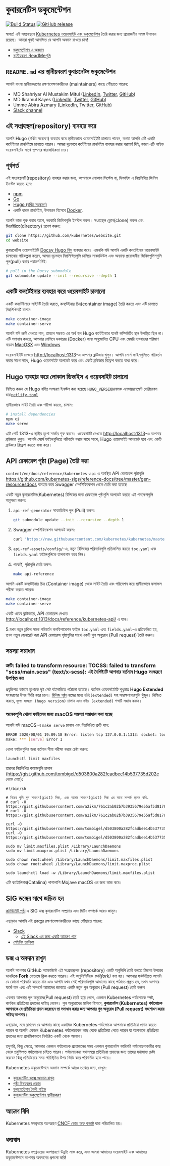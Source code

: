 # কুবারনেটিস ডকুমেন্টেশন

[![Build Status](https://api.travis-ci.org/kubernetes/website.svg?branch=master)](https://travis-ci.org/kubernetes/website)
[![GitHub release](https://img.shields.io/github/release/kubernetes/website.svg)](https://github.com/kubernetes/website/releases/latest)

স্বাগত! এই সংগ্রহস্থলে [Kubernetes ওয়েবসাইট এবং ডকুমেন্টেশন](https://kubernetes.io/) তৈরি করার জন্য প্রয়োজনীয় সমস্ত উপাদান রয়েছে। আমরা খুবই আনন্দিত যে আপনি অবদান রাখতে চান!


- [ডকুমেন্টেশন এ অবদান](#contributing-to-the-docs)
- [স্থানীয়করণ ReadMeগুলি](#localization-readmemds)

## `README.md` এর স্থানীয়করণ কুবারনেটস ডকুমেন্টেশন
আপনি বাংলা স্থানীয়করণের রক্ষণাবেক্ষণকারীদের (maintainers) কাছে পৌঁছাতে পারেন:
* MD Shahriyar Al Mustakim Mitul ([LinkedIn](https://www.linkedin.com/in/md-shahriyar-al-mustakim-mitul-9084b31a0/), [Twitter](https://twitter.com/ShahriyarMitul), [GitHub](https://github.com/mitul3737))
* MD Ikramul Kayes ([LinkedIn](https://www.linkedin.com/in/md-ikramul-kayes-753674214/), [Twitter](https://twitter.com/IkramulKayes), [GitHub](https://github.com/ikramulkayes))
* Umme Abira Azmary ([LinkedIn](https://www.linkedin.com/in/umme-abira-azmary-68404a1bb/), [Twitter](https://twitter.com/AbiraAzmary), [GitHub](https://github.com/Mouly22))
* [Slack channel](https://kubernetes.slack.com/messages/kubernetes-docs-bn)



## এই সংগ্রহস্থল(repository) ব্যবহার করে


আপনি Hugo (বর্ধিত সংস্করণ) ব্যবহার করে স্থানীয়ভাবে ওয়েবসাইটটি চালাতে পারেন, অথবা আপনি এটি একটি কন্টেইনার রানটাইমে চালাতে পারেন। আমরা দৃঢ়ভাবে কন্টেইনার রানটাইম ব্যবহার করার পরামর্শ দিই, কারণ এটি লাইভ ওয়েবসাইটের সাথে স্থাপনার ধারাবাহিকতা দেয়।

## পূর্বশর্ত

এই সংগ্রহস্থলটি(repository) ব্যবহার করার জন্য, আপনাকে লোকাল সিস্টেম বা, ডিভাইস এ নিম্নলিখিত জিনিস ইনস্টল করতে হবে:

- [npm](https://www.npmjs.com/)
- [Go](https://golang.org/)
- [Hugo (বর্ধিত সংস্করণ)](https://gohugo.io/)
- একটি ধারক রানটাইম, উদাহরন হিসেবে [Docker](https://www.docker.com/).

আপনি কাজ শুরু করার আগে, দরকারি জিনিশগুলি ইনস্টল করুন। সংগ্রহস্থল ক্লোন(clone) করুন এবং ডিরেক্টরিতে(directory) প্রবেশ করুন:
```bash
git clone https://github.com/kubernetes/website.git
cd website
```

কুবারনেটিস ওয়েবসাইটটি [Docsy Hugo থিম](https://github.com/google/docsy#readme) ব্যবহার করে। এমনকি যদি আপনি একটি কনটেইনার ওয়েবসাইট চালানোর পরিকল্পনা করেন, আমরা দৃঢ়ভাবে নিম্নলিখিতগুলি চালিয়ে সাবমডিউল এবং অন্যান্য প্রয়োজনীয় জিনিসগুলিশগুলি  পুল(pull) করার পরামর্শ দিই:


```bash
# pull in the Docsy submodule
git submodule update --init --recursive --depth 1
```

## একটি কনটেইনার ব্যবহার করে ওয়েবসাইট চালানো

একটি  কনটেইনারে  সাইটটি তৈরি করতে, কনটেইনার চিত্র(container image) তৈরি করতে এবং এটি চালাতে নিম্নলিখিতটি চালান:

```bash
make container-image
make container-serve
```

আপনি যদি ত্রুটি দেখতে পান, তাহলে সম্ভবত এর অর্থ হল Hugo কন্টেইনারে যথেষ্ট কম্পিউটিং স্থান উপস্থিত ছিল না। এটি সমাধান করতে, আপনার মেশিনে ডকারের (Docker) জন্য অনুমোদিত CPU এবং মেমরি ব্যবহারের পরিমাণ বাড়ান [MacOSX](https://docs.docker.com/docker-for-mac/#resources) এবং [Windows](https://docs.docker.com/docker-for-windows/#resources)

ওয়েবসাইটটি দেখতে <http://localhost:1313>-এ আপনার ব্রাউজার খুলুন। আপনি সোর্স ফাইলগুলিতে পরিবর্তন করার সাথে সাথে, Hugo ওয়েবসাইট আপডেট করে এবং একটি ব্রাউজার রিফ্রেশ করতে বাধ্য করে।

## Hugo ব্যবহার করে লোকাল ডিভাইস এ ওয়েবসাইট চালানো

নিশ্চিত করুন যে Hugo বর্ধিত সংস্করণ ইনস্টল করা হয়েছে `HUGO_VERSION`নামক এনভায়রনমেন্ট ভেরিয়েবল দ্বারা[`netlify.toml`](netlify.toml#L10)

স্থানীয়ভাবে সাইট তৈরি এবং পরীক্ষা করতে, চালান:

```bash
# install dependencies
npm ci
make serve
```

এটি পোর্ট 1313-এ স্থানীয় হুগো সার্ভার শুরু করবে। ওয়েবসাইট দেখতে <http://localhost:1313>-এ আপনার ব্রাউজার খুলুন। আপনি সোর্স ফাইলগুলিতে পরিবর্তন করার সাথে সাথে, Hugo ওয়েবসাইট আপডেট হবে এবং একটি ব্রাউজার রিফ্রেশ করতে বাধ্য করে।


## API রেফারেন্স পৃষ্ঠা (Page) তৈরি করা


`content/en/docs/reference/kubernetes-api` এ অবস্থিত API রেফারেন্স পৃষ্ঠাগুলি <https://github.com/kubernetes-sigs/reference-docs/tree/master/gen-resourcesdocs> ব্যবহার করে Swagger স্পেসিফিকেশন থেকে তৈরি করা হয়েছে

একটি নতুন কুবারনেটিস(Kubernetes) রিলিজের জন্য রেফারেন্স পৃষ্ঠাগুলি আপডেট করতে এই পদক্ষেপগুলি অনুসরণ করুন:

1. `api-ref-generator` সাবমডিউল পুল (Pull) করুন:

   ```bash
   git submodule update --init --recursive --depth 1
   ```

2. Swagger স্পেসিফিকেশন আপডেট করুন:

   ```bash
   curl 'https://raw.githubusercontent.com/kubernetes/kubernetes/master/api/openapi-spec/swagger.json' > api-ref-assets/api/swagger.json
   ```

3. `api-ref-assets/config/`-এ, নতুন রিলিজের পরিবর্তনগুলি প্রতিফলিত করতে `toc.yaml` এবং `fields.yaml` ফাইলগুলিকে  হালনাগাদ  করে নিন।


4. পরবর্তী, পৃষ্ঠাগুলি তৈরি করুন:

   ```bash
   make api-reference
   ```

  আপনি একটি কনটেইনার চিত্র (Container image) থেকে সাইট তৈরি এবং পরিবেশন করে স্থানীয়ভাবে ফলাফল পরীক্ষা করতে পারেন:

   ```bash
   make container-image
   make container-serve
   ```

   একটি ওয়েব ব্রাউজারে, API রেফারেন্স দেখতে <http://localhost:1313/docs/reference/kubernetes-api/> এ যান।

5.যখন নতুন চুক্তির সমস্ত পরিবর্তন কনফিগারেশন ফাইল `toc.yaml` এবং `fields.yaml`-এ প্রতিফলিত হয়, তখন নতুন জেনারেট করা API রেফারেন্স পৃষ্ঠাগুলির সাথে একটি পুল অনুরোধ (Pull request) তৈরি করুন।


## সমস্যা সমাধান

### ত্রুটি: failed to transform resource: TOCSS: failed to transform "scss/main.scss" (text/x-scss): এই বৈশিষ্ট্যটি আপনার বর্তমান Hugo সংস্করণে উপস্থিত নয়৷


প্রযুক্তিগত কারণে হুগোকে দুই সেট বাইনারিতে পাঠানো হয়েছে। বর্তমান ওয়েবসাইটটি শুধুমাত্র **Hugo Extended** সংস্করণের উপর ভিত্তি করে চলে। [রিলিজ পৃষ্ঠা](https://github.com/gohugoio/hugo/releases) নামের মধ্যে `বর্ধিত(extended)` সহ সংরক্ষণাগারগুলি খুঁজুন। নিশ্চিত করতে, `হুগো সংস্করণ (hugo version)` চালান এবং `বর্ধিত (extended)` শব্দটি সন্ধান করুন।


### অনেকগুলি খোলা ফাইলের জন্য macOS সমস্যা সমাধান করা হচ্ছে

আপনি যদি macOS-এ `make serve` চালান এবং নিম্নলিখিত ত্রুটি পান:

```bash
ERROR 2020/08/01 19:09:18 Error: listen tcp 127.0.0.1:1313: socket: too many open files
make: *** [serve] Error 1
```

খোলা ফাইলগুলির জন্য বর্তমান সীমা পরীক্ষা করার চেষ্টা করুন:

`launchctl limit maxfiles`

তারপর নিম্নলিখিত কমান্ডগুলি চালান (<https://gist.github.com/tombigel/d503800a282fcadbee14b537735d202c> থেকে নেয়া):

```shell
#!/bin/sh

# নিচের গুলি মূল সারাংশ(gist) লিঙ্ক, এবং আমার সারাংশ(gist) লিঙ্ক এর সাথে সম্পর্ক স্থাপন করি.
# curl -O https://gist.githubusercontent.com/a2ikm/761c2ab02b7b3935679e55af5d81786a/raw/ab644cb92f216c019a2f032bbf25e258b01d87f9/limit.maxfiles.plist
# curl -O https://gist.githubusercontent.com/a2ikm/761c2ab02b7b3935679e55af5d81786a/raw/ab644cb92f216c019a2f032bbf25e258b01d87f9/limit.maxproc.plist

curl -O https://gist.githubusercontent.com/tombigel/d503800a282fcadbee14b537735d202c/raw/ed73cacf82906fdde59976a0c8248cce8b44f906/limit.maxfiles.plist
curl -O https://gist.githubusercontent.com/tombigel/d503800a282fcadbee14b537735d202c/raw/ed73cacf82906fdde59976a0c8248cce8b44f906/limit.maxproc.plist

sudo mv limit.maxfiles.plist /Library/LaunchDaemons
sudo mv limit.maxproc.plist /Library/LaunchDaemons

sudo chown root:wheel /Library/LaunchDaemons/limit.maxfiles.plist
sudo chown root:wheel /Library/LaunchDaemons/limit.maxproc.plist

sudo launchctl load -w /Library/LaunchDaemons/limit.maxfiles.plist
```


এটি ক্যাটালিনার(Catalina) পাশাপাশি Mojave macOS এর জন্য কাজ করে।

## SIG ডক্সের সাথে জড়িত হন

[কমিউনিটি পৃষ্ঠা](https://github.com/kubernetes/community/tree/master/sig-docs#meetings) এ SIG ডক্স কুবারনেটিস সম্প্রদায় এবং মিটিং সম্পর্কে আরও জানুন।

এছাড়াও আপনি এই প্রকল্পের রক্ষণাবেক্ষণকারীদের কাছে পৌঁছাতে পারেন:
- [Slack](https://kubernetes.slack.com/messages/sig-docs)
  - [এই Slack এর জন্য একটি আমন্ত্রণ পান](https://slack.k8s.io/)
- [মেইলিং তালিকা](https://groups.google.com/forum/#!forum/kubernetes-sig-docs)

## ডক্স এ অবদান রাখুন

আপনি আপনার GitHub অ্যাকাউন্টে এই সংগ্রহস্থলের (repository) একটি অনুলিপি তৈরি করতে স্ক্রিনের উপরের ডানদিকে **Fork** বোতামে ক্লিক করতে পারেন। এই অনুলিপিটিকে _ফর্ক(fork)_ বলা হয়। আপনার ফর্কটতিতে আপনি যে কোনো পরিবর্তন করতে চান এবং আপনি যখন সেই পরিবর্তনগুলি আমাদের কাছে পাঠাতে প্রস্তুত হন, তখন আপনার ফর্কে যান এবং এটি সম্পর্কে আমাদের জানাতে একটি নতুন পুল অনুরোধ (Pull request) তৈরি করুন৷

একবার আপনার পুল অনুরোধ(Pull request) তৈরি হয়ে গেলে, একজন Kubernetes পর্যালোচক স্পষ্ট, কার্যকর প্রতিক্রিয়া প্রদানের দায়িত্ব নেবেন। পুল অনুরোধের মালিক হিসাবে, **কুবারনেটস (Kubernetes) পর্যালোচক আপনাকে যে প্রতিক্রিয়া প্রদান করেছেন তা সমাধান করার জন্য আপনার পুল অনুরোধ (Pull request) সংশোধন করার দায়িত্ব আপনার।**


এছাড়াও, মনে রাখবেন যে আপনার কাছে একাধিক Kubernetes পর্যালোচক আপনাকে প্রতিক্রিয়া প্রদান করতে পারেন বা আপনি একজন Kubernetes পর্যালোচকের কাছ থেকে প্রতিক্রিয়া পেতে পারেন যা আপনাকে প্রতিক্রিয়া প্রদানের জন্য প্রাথমিকভাবে নির্ধারিত একটি থেকে আলাদা।


তদুপরি, কিছু ক্ষেত্রে, আপনার একজন পর্যালোচক প্রয়োজনের সময় একজন কুবারনেটস কারিগরি পর্যালোচনাকারীর কাছ থেকে প্রযুক্তিগত পর্যালোচনা চাইতে পারেন। পর্যালোচকরা যথাসময়ে প্রতিক্রিয়া প্রদানের জন্য তাদের যথাসাধ্য চেষ্টা করবেন কিন্তু প্রতিক্রিয়ার সময় পরিস্থিতির উপর ভিত্তি করে পরিবর্তিত হতে পারে।

Kubernetes ডকুমেন্টেশনে অবদান সম্পর্কে আরও তথ্যের জন্য, দেখুন:
- [কুবারনেটিস ডক্সে অবদান রাখুন](https://kubernetes.io/docs/contribute/)
- [পৃষ্ঠা বিষয়বস্তুর প্রকার](https://kubernetes.io/docs/contribute/style/page-content-types/)
- [ডকুমেন্টেশন শৈলী গাইড](https://kubernetes.io/docs/contribute/style/style-guide/)
- [কুবারনেটিস ডকুমেন্টেশন স্থানীয়করণ](https://kubernetes.io/docs/contribute/localization/)



## আচরণ বিধি

Kubernetes সম্প্রদায়ে অংশগ্রহণ [CNCF কোড অফ কন্ডাক্ট](https://github.com/cncf/foundation/blob/master/code-of-conduct.md) দ্বারা পরিচালিত হয়।

## ধন্যবাদ

Kubernetes সম্প্রদায়ের অংশগ্রহণে উন্নতি লাভ করে, এবং আমরা আমাদের ওয়েবসাইট এবং আমাদের ডকুমেন্টেশনে আপনার অবদানের প্রশংসা করি!
